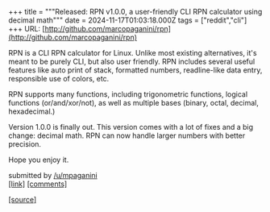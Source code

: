 +++
title = """Released: RPN v1.0.0, a user-friendly CLI RPN calculator using decimal math"""
date = 2024-11-17T01:03:18.000Z
tags = ["reddit","cli"]
+++
URL: [http://github.com/marcopaganini/rpn](http://github.com/marcopaganini/rpn)

RPN is a CLI RPN calculator for Linux. Unlike most existing alternatives, it's meant to be purely CLI, but also user friendly. RPN includes several useful features like auto print of stack, formatted numbers, readline-like data entry, responsible use of colors, etc.

RPN supports many functions, including trigonometric functions, logical functions (or/and/xor/not), as well as multiple bases (binary, octal, decimal, hexadecimal.)

Version 1.0.0 is finally out. This version comes with a lot of fixes and a big change: decimal math. RPN can now handle larger numbers with better precision.

Hope you enjoy it.

submitted by [/u/mpaganini](https://www.reddit.com/user/mpaganini)  
[\[link\]](https://www.reddit.com/r/commandline/comments/1gt1x96/released_rpn_v100_a_userfriendly_cli_rpn/) [\[comments\]](https://www.reddit.com/r/commandline/comments/1gt1x96/released_rpn_v100_a_userfriendly_cli_rpn/)

[[source]](https://www.reddit.com/r/commandline/comments/1gt1x96/released_rpn_v100_a_userfriendly_cli_rpn/)
